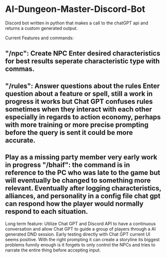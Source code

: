 # AI-Dungeon-Master-Discord-Bot
Discord bot written in python that makes a call to the chatGPT api and returns a custom generated output.

Current Features and commands:

"/npc":   Create NPC  Enter desired characteristics for best results seperate characteristic type with commas.
--------------------------------------------
"/rules":  Answer questions about the rules  Enter question about a feature or spell, still a work in progress it works but Chat GPT confuses rules sometimes
when they interact with each other especially in regards to action economy, perhaps with more training or more precise prompting before the query is sent it
could be more accurate.
--------------------------------------------
Play as a missing party member **very early work in progress** "/bhaif": the command is in reference to the PC who was late to the game but will eventually
be changed to something more relevant.  Eventually after logging characteristics, alliances, and personality in a config file chat gpt can respond how the 
player would normally respond to each situation.  
--------------------------------------------

Long term feature: Utilize Chat GPT and Discord API to have a continuous conversation and allow Chat GPT to guide a group of players through a AI generated DND
session. Early testing directly with Chat GPT current UI seems positive.  With the right prompting it can create a storyline its biggest problems funnily enough
is it forgets to only control the NPCs and tries to narrate the entire thing before accepting input.

